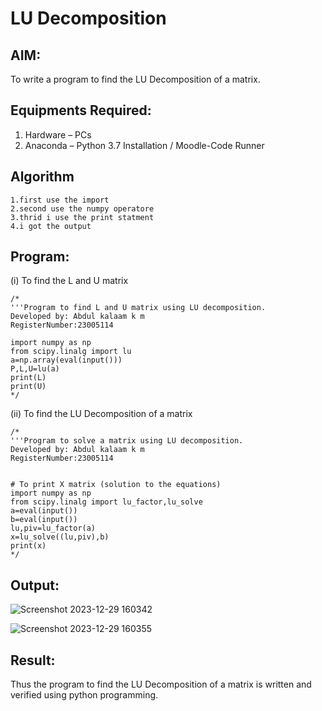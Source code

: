 # LU Decomposition 

## AIM:
To write a program to find the LU Decomposition of a matrix.

## Equipments Required:
1. Hardware – PCs
2. Anaconda – Python 3.7 Installation / Moodle-Code Runner

## Algorithm
```
1.first use the import 
2.second use the numpy operatore
3.thrid i use the print statment 
4.i got the output
```
## Program:
(i) To find the L and U matrix
```
/*
'''Program to find L and U matrix using LU decomposition.
Developed by: Abdul kalaam k m
RegisterNumber:23005114 

import numpy as np
from scipy.linalg import lu
a=np.array(eval(input()))
P,L,U=lu(a)
print(L)
print(U)
*/
```
(ii) To find the LU Decomposition of a matrix
```
/*
'''Program to solve a matrix using LU decomposition.
Developed by: Abdul kalaam k m
RegisterNumber:23005114 


# To print X matrix (solution to the equations)
import numpy as np
from scipy.linalg import lu_factor,lu_solve
a=eval(input())
b=eval(input())
lu,piv=lu_factor(a)
x=lu_solve((lu,piv),b)
print(x)
*/
```

## Output:
![Screenshot 2023-12-29 160342](https://github.com/dfghytr/LU-Decomposition/assets/138970628/46453490-0674-4aea-8e5e-969e6ad4a39d)

![Screenshot 2023-12-29 160355](https://github.com/dfghytr/LU-Decomposition/assets/138970628/cfb8d075-612f-468f-a06f-85480e61a81a)


## Result:
Thus the program to find the LU Decomposition of a matrix is written and verified using python programming.

